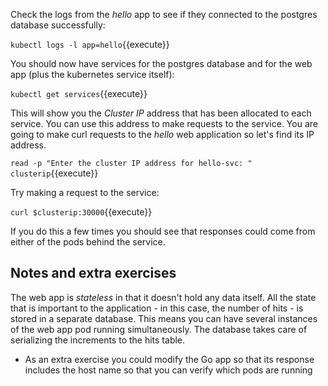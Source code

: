 Check the logs from the *hello* app to see if they connected to the postgres database successfully:

`kubectl logs -l app=hello`{{execute}}

You should now have services for the postgres database and for the web app (plus the kubernetes service itself):

`kubectl get services`{{execute}}

This will show you the *Cluster IP* address that has been allocated to each service. You can use this address to make requests to the service. You are going to make curl requests to the *hello* web application so let's find its IP address. 

`read -p "Enter the cluster IP address for hello-svc: " clusterip`{{execute}}

Try making a request to the service:

`curl $clusterip:30000`{{execute}}

If you do this a few times you should see that responses could come from either of the pods behind the service.

## Notes and extra exercises

The web app is _stateless_ in that it doesn't hold any data itself. All the state that is important to the application - in this case, the number of hits - is stored in a separate database. This means you can have several instances of the web app pod running simultaneously. The database takes care of serializing the increments to the hits table.

* As an extra exercise you could modify the Go app so that its response includes the host name so that you can verify which pods are running

